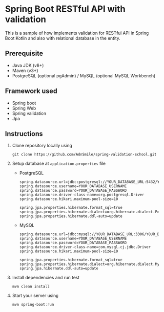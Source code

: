 # Spring Boot RESTful API with validation  
This is a sample of how implements validation for RESTful API in Spring Boot Kotlin and also with relational database in the entity.

## Prerequisite
- Java JDK (v8+)
- Maven (v3+)
- PostgreSQL (optional pgAdmin) / MySQL (optional MySQL Workbench)

## Framework used
- Spring boot
- Spring Web
- Spring validation
- Jpa

## Instructions
1. Clone repository locally using

   `git clone https://github.com/AdnSmile/spring-validation-school.git`
2. Setup database at `application.properties` file
      - PostgreSQL

        ```
        spring.datasource.url=jdbc:postgresql://YOUR_DATABASE_URL:5432/YOUR_DATABASE_NAME
        spring.datasource.username=YOUR_DATABASE_USERNAME
        spring.datasource.password=YOUR_DATABASE_PASSWORD
        spring.datasource.driver-class-name=org.postgresql.Driver
        spring.datasource.hikari.maximum-pool-size=10
        
        spring.jpa.properties.hibernate.format_sql=true
        spring.jpa.properties.hibernate.dialect=org.hibernate.dialect.PostgreSQLDialect
        spring.jpa.properties.hibernate.ddl-auto=update
        ```
        
      - MySQL
  
        ```
        spring.datasource.url=jdbc:mysql://YOUR_DATABASE_URL:3306/YOUR_DATABASE_NAME
        spring.datasource.username=YOUR_DATABASE_USERNAME
        spring.datasource.password=YOUR_DATABASE_PASSWORD
        spring.datasource.driver-class-name=com.mysql.cj.jdbc.Driver
        spring.datasource.hikari.maximum-pool-size=10
        
        spring.jpa.properties.hibernate.format_sql=true
        spring.jpa.properties.hibernate.dialect=org.hibernate.dialect.MySQL5Dialect
        spring.jpa.hibernate.ddl-auto=update
        ```
  3. Install dependencies and run test

     `mvn clean install`

  4. Start your server using

     `mvn spring-boot:run` 
  
